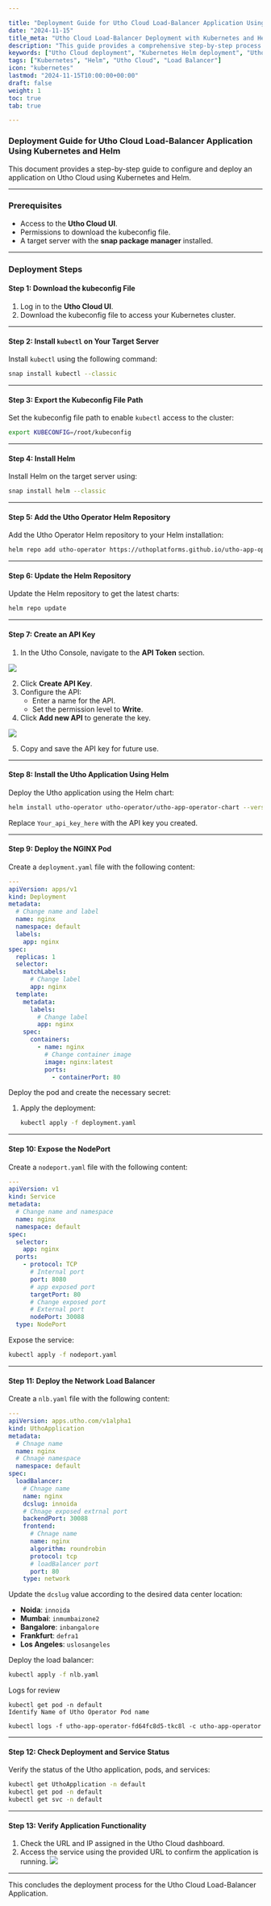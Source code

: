 ```yaml
---

title: "Deployment Guide for Utho Cloud Load-Balancer Application Using Kubernetes and Helm"
date: "2024-11-15"
title_meta: "Utho Cloud Load-Balancer Deployment with Kubernetes and Helm"
description: "This guide provides a comprehensive step-by-step process to deploy a load-balancer application on Utho Cloud using Kubernetes and Helm, including configuration of the environment, installation of dependencies, and setup of a network load balancer."
keywords: ["Utho Cloud deployment", "Kubernetes Helm deployment", "Utho load balancer", "Kubernetes application setup"]
tags: ["Kubernetes", "Helm", "Utho Cloud", "Load Balancer"]
icon: "kubernetes"
lastmod: "2024-11-15T10:00:00+00:00"
draft: false
weight: 1
toc: true
tab: true

---
```


### **Deployment Guide for Utho Cloud Load-Balancer Application Using Kubernetes and Helm**

This document provides a step-by-step guide to configure and deploy an application on Utho Cloud using Kubernetes and Helm.

---

### **Prerequisites**
- Access to the **Utho Cloud UI**.
- Permissions to download the kubeconfig file.
- A target server with the **snap package manager** installed.

---

### **Deployment Steps**

#### **Step 1: Download the kubeconfig File**
1. Log in to the **Utho Cloud UI**.
2. Download the kubeconfig file to access your Kubernetes cluster.

---

#### **Step 2: Install `kubectl` on Your Target Server**
Install `kubectl` using the following command:

```bash
snap install kubectl --classic
```

---

#### **Step 3: Export the Kubeconfig File Path**
Set the kubeconfig file path to enable `kubectl` access to the cluster:

```bash
export KUBECONFIG=/root/kubeconfig
```

---

#### **Step 4: Install Helm**
Install Helm on the target server using:

```bash
snap install helm --classic
```

---

#### **Step 5: Add the Utho Operator Helm Repository**
Add the Utho Operator Helm repository to your Helm installation:

```bash
helm repo add utho-operator https://uthoplatforms.github.io/utho-app-operator-helm/
```

---

#### **Step 6: Update the Helm Repository**
Update the Helm repository to get the latest charts:

```bash
helm repo update
```

---

#### **Step 7: Create an API Key**
1. In the Utho Console, navigate to the **API Token** section.

![](api2.png)

2. Click **Create API Key**.
3. Configure the API:
   - Enter a name for the API.
   - Set the permission level to **Write**.
4. Click **Add new API** to generate the key.

![](api.png)

5. Copy and save the API key for future use.

---

#### **Step 8: Install the Utho Application Using Helm**
Deploy the Utho application using the Helm chart:

```bash
helm install utho-operator utho-operator/utho-app-operator-chart --version 0.1.6 --set API_KEY=Your_api_key_here --set image.tag=0.1.4 -n default --create-namespace
```

Replace `Your_api_key_here` with the API key you created.

---


#### **Step 9: Deploy the NGINX Pod**
Create a `deployment.yaml` file with the following content:

```yaml
---
apiVersion: apps/v1
kind: Deployment
metadata:
  # Change name and label
  name: nginx
  namespace: default
  labels:
    app: nginx
spec:
  replicas: 1
  selector:
    matchLabels:
      # Change label
      app: nginx
  template:
    metadata:
      labels:
        # Change label
        app: nginx
    spec:
      containers:
        - name: nginx
          # Change container image
          image: nginx:latest
          ports:
            - containerPort: 80
```

Deploy the pod and create the necessary secret:

1. Apply the deployment:

   ```bash
   kubectl apply -f deployment.yaml
   ```

---

#### **Step 10: Expose the NodePort**
Create a `nodeport.yaml` file with the following content:

```yaml
---
apiVersion: v1
kind: Service
metadata:
  # Change name and namespace
  name: nginx
  namespace: default
spec:
  selector:
    app: nginx
  ports:
    - protocol: TCP
      # Internal port
      port: 8080
      # app exposed port
      targetPort: 80
      # Change exposed port
      # External port
      nodePort: 30088
  type: NodePort
```

Expose the service:

```bash
kubectl apply -f nodeport.yaml
```

---

#### **Step 11: Deploy the Network Load Balancer**
Create a `nlb.yaml` file with the following content:

```yaml
---
apiVersion: apps.utho.com/v1alpha1
kind: UthoApplication
metadata:
  # Chnage name
  name: nginx
  # Chnage namespace
  namespace: default
spec:
  loadBalancer:
    # Chnage name
    name: nginx
    dcslug: innoida
    # Chnage exposed extrnal port
    backendPort: 30088
    frontend:
      # Chnage name
      name: nginx
      algorithm: roundrobin
      protocol: tcp
      # loadBalancer port
      port: 80
    type: network
```

Update the `dcslug` value according to the desired data center location:
- **Noida**: `innoida`
- **Mumbai**: `inmumbaizone2`
- **Bangalore**: `inbangalore`
- **Frankfurt**: `defra1`
- **Los Angeles**: `uslosangeles`

Deploy the load balancer:

```bash
kubectl apply -f nlb.yaml
```

Logs for review
```
kubectl get pod -n default
Identify Name of Utho Operator Pod name

kubectl logs -f utho-app-operator-fd64fc8d5-tkc8l -c utho-app-operator

```
---

#### **Step 12: Check Deployment and Service Status**
Verify the status of the Utho application, pods, and services:

```bash
kubectl get UthoApplication -n default
kubectl get pod -n default
kubectl get svc -n default
```

---

#### **Step 13: Verify Application Functionality**
1. Check the URL and IP assigned in the Utho Cloud dashboard.
2. Access the service using the provided URL to confirm the application is running.
![](lb.png)

---

This concludes the deployment process for the Utho Cloud Load-Balancer Application.
